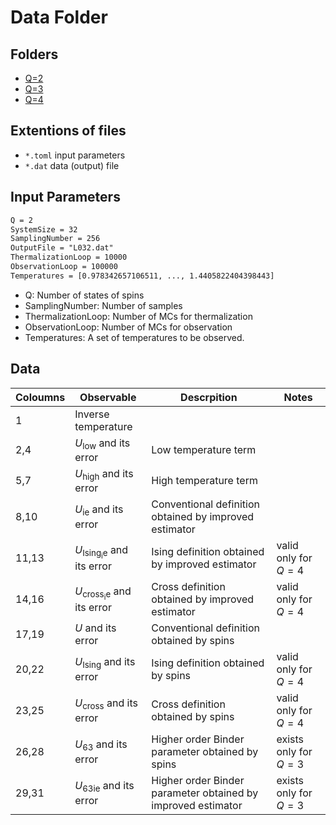 # Data Folder

## Folders

* [Q=2](Q2/README.md)
* [Q=3](Q3/README.md)
* [Q=4](Q4/README.md)

## Extentions of files

* `*.toml` input parameters
* `*.dat` data (output) file

## Input Parameters

```txt
Q = 2
SystemSize = 32
SamplingNumber = 256
OutputFile = "L032.dat"
ThermalizationLoop = 10000
ObservationLoop = 100000
Temperatures = [0.978342657106511, ..., 1.4405822404398443]
```

* Q: Number of states of spins
* SamplingNumber: Number of samples
* ThermalizationLoop: Number of MCs for thermalization
* ObservationLoop: Number of MCs for observation
* Temperatures: A set of temperatures to be observed.

## Data


| Coloumns | Observable | Descrpition| Notes|
|--- | --- | --- | --- |
| 1 | Inverse temperature | |
| 2,4 | $U_\mathrm{low}$ and its error| Low temperature term |
| 5,7 | $U_\mathrm{high}$ and its error|High temperature term |
| 8,10 | $U_\mathrm{ie}$ and its error| Conventional definition obtained by improved estimator|
| 11,13 | $U_\mathrm{Ising_ie}$ and its error| Ising definition obtained by improved estimator|valid only for $Q=4$|
| 14,16 | $U_\mathrm{cross_ie}$ and its error| Cross definition obtained by improved estimator |valid only for $Q=4$|
| 17,19 | $U$ and its error| Conventional definition obtained by spins| 
| 20,22 | $U_\mathrm{Ising}$ and its error| Ising definition obtained by spins| valid only for $Q=4$|
| 23,25 | $U_\mathrm{cross}$ and its error| Cross definition obtained by spins| valid only for $Q=4$|
| 26,28 | $U_\mathrm{63}$ and its error| Higher order Binder parameter obtained by spins| exists only for $Q=3$|
| 29,31 | $U_\mathrm{63ie}$ and its error|  Higher order Binder parameter obtained by improved estimator| exists only for $Q=3$|

